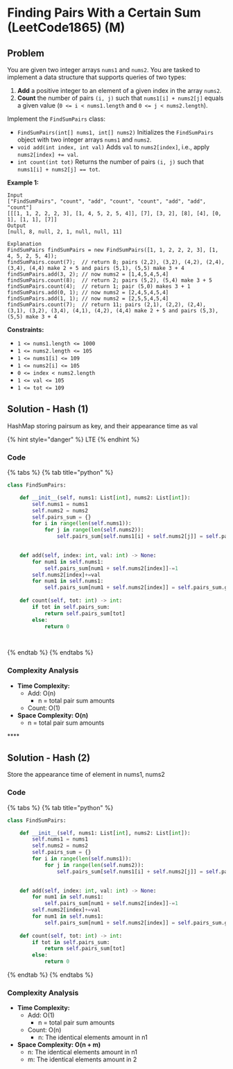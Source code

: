 # Finding Pairs With a Certain Sum \(LeetCode1865\) \(M\)

## Problem



You are given two integer arrays `nums1` and `nums2`. You are tasked to implement a data structure that supports queries of two types:

1. **Add** a positive integer to an element of a given index in the array `nums2`.
2. **Count** the number of pairs `(i, j)` such that `nums1[i] + nums2[j]` equals a given value \(`0 <= i < nums1.length` and `0 <= j < nums2.length`\).

Implement the `FindSumPairs` class:

* `FindSumPairs(int[] nums1, int[] nums2)` Initializes the `FindSumPairs` object with two integer arrays `nums1` and `nums2`.
* `void add(int index, int val)` Adds `val` to `nums2[index]`, i.e., apply `nums2[index] += val`.
* `int count(int tot)` Returns the number of pairs `(i, j)` such that `nums1[i] + nums2[j] == tot`.

**Example 1:**

```text
Input
["FindSumPairs", "count", "add", "count", "count", "add", "add", "count"]
[[[1, 1, 2, 2, 2, 3], [1, 4, 5, 2, 5, 4]], [7], [3, 2], [8], [4], [0, 1], [1, 1], [7]]
Output
[null, 8, null, 2, 1, null, null, 11]

Explanation
FindSumPairs findSumPairs = new FindSumPairs([1, 1, 2, 2, 2, 3], [1, 4, 5, 2, 5, 4]);
findSumPairs.count(7);  // return 8; pairs (2,2), (3,2), (4,2), (2,4), (3,4), (4,4) make 2 + 5 and pairs (5,1), (5,5) make 3 + 4
findSumPairs.add(3, 2); // now nums2 = [1,4,5,4,5,4]
findSumPairs.count(8);  // return 2; pairs (5,2), (5,4) make 3 + 5
findSumPairs.count(4);  // return 1; pair (5,0) makes 3 + 1
findSumPairs.add(0, 1); // now nums2 = [2,4,5,4,5,4]
findSumPairs.add(1, 1); // now nums2 = [2,5,5,4,5,4]
findSumPairs.count(7);  // return 11; pairs (2,1), (2,2), (2,4), (3,1), (3,2), (3,4), (4,1), (4,2), (4,4) make 2 + 5 and pairs (5,3), (5,5) make 3 + 4
```

**Constraints:**

* `1 <= nums1.length <= 1000`
* `1 <= nums2.length <= 105`
* `1 <= nums1[i] <= 109`
* `1 <= nums2[i] <= 105`
* `0 <= index < nums2.length`
* `1 <= val <= 105`
* `1 <= tot <= 109`

## Solution - Hash \(1\)

HashMap storing pairsum as key, and their appearance time as val 

{% hint style="danger" %}
LTE
{% endhint %}

### Code

{% tabs %}
{% tab title="python" %}
```python
class FindSumPairs:

    def __init__(self, nums1: List[int], nums2: List[int]):
        self.nums1 = nums1
        self.nums2 = nums2
        self.pairs_sum = {}
        for i in range(len(self.nums1)):
            for j in range(len(self.nums2)):
                self.pairs_sum[self.nums1[i] + self.nums2[j]] = self.pairs_sum.get(self.nums1[i] + self.nums2[j], 0) + 1
        

    def add(self, index: int, val: int) -> None:
        for num1 in self.nums1:
            self.pairs_sum[num1 + self.nums2[index]]-=1
        self.nums2[index]+=val
        for num1 in self.nums1:
            self.pairs_sum[num1 + self.nums2[index]] = self.pairs_sum.get(num1 + self.nums2[index], 0) + 1
    
    def count(self, tot: int) -> int:
        if tot in self.pairs_sum:
            return self.pairs_sum[tot]
        else:
            return 0
                    
        
```
{% endtab %}
{% endtabs %}

### Complexity Analysis

* **Time Complexity:**
  * Add: O\(n\)
    * n = total pair sum amounts
  * Count: O\(1\)
* **Space Complexity: O\(n\)**
  * n = total pair sum amounts

\*\*\*\*

## Solution - Hash \(2\)

Store the appearance time of element in nums1, nums2 

### Code

{% tabs %}
{% tab title="python" %}
```python
class FindSumPairs:

    def __init__(self, nums1: List[int], nums2: List[int]):
        self.nums1 = nums1
        self.nums2 = nums2
        self.pairs_sum = {}
        for i in range(len(self.nums1)):
            for j in range(len(self.nums2)):
                self.pairs_sum[self.nums1[i] + self.nums2[j]] = self.pairs_sum.get(self.nums1[i] + self.nums2[j], 0) + 1
        

    def add(self, index: int, val: int) -> None:
        for num1 in self.nums1:
            self.pairs_sum[num1 + self.nums2[index]]-=1
        self.nums2[index]+=val
        for num1 in self.nums1:
            self.pairs_sum[num1 + self.nums2[index]] = self.pairs_sum.get(num1 + self.nums2[index], 0) + 1
    
    def count(self, tot: int) -> int:
        if tot in self.pairs_sum:
            return self.pairs_sum[tot]
        else:
            return 0
```
{% endtab %}
{% endtabs %}

### Complexity Analysis

* **Time Complexity:**
  * Add: O\(1\)
    * n = total pair sum amounts
  * Count: O\(n\)
    * n: The identical elements amount in n1
* **Space Complexity: O\(n + m\)**
  * n: The identical elements amount in n1
  * m: The identical elements amount in 2


